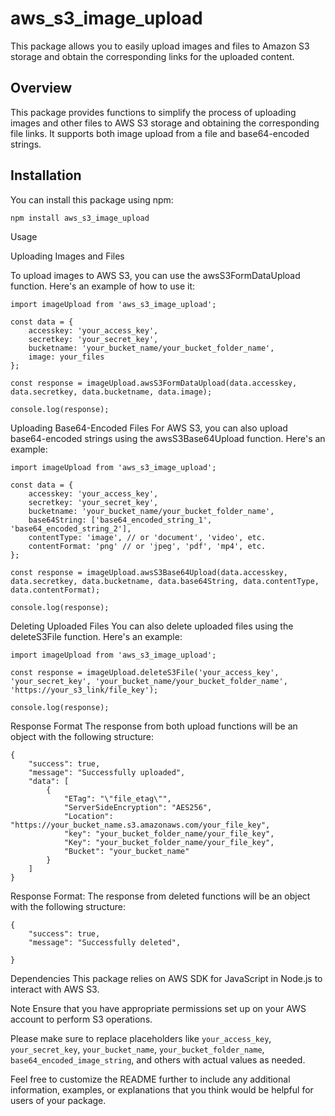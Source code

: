 # aws_s3_image_upload

This package allows you to easily upload images and files to Amazon S3 storage and obtain the corresponding links for the uploaded content.

## Overview

This package provides functions to simplify the process of uploading images and other files to AWS S3 storage and obtaining the corresponding file links. It supports both image upload from a file and base64-encoded strings.

## Installation

You can install this package using npm:

``npm install aws_s3_image_upload``

Usage

Uploading Images and Files

To upload images to AWS S3, you can use the awsS3FormDataUpload function. Here's an example of how to use it:

````
import imageUpload from 'aws_s3_image_upload';

const data = {
    accesskey: 'your_access_key',
    secretkey: 'your_secret_key',
    bucketname: 'your_bucket_name/your_bucket_folder_name',
    image: your_files
};

const response = imageUpload.awsS3FormDataUpload(data.accesskey, data.secretkey, data.bucketname, data.image);

console.log(response);
````

Uploading Base64-Encoded Files
For AWS S3, you can also upload base64-encoded strings using the awsS3Base64Upload function. Here's an example:

````
import imageUpload from 'aws_s3_image_upload';

const data = {
    accesskey: 'your_access_key',
    secretkey: 'your_secret_key',
    bucketname: 'your_bucket_name/your_bucket_folder_name',
    base64String: ['base64_encoded_string_1', 'base64_encoded_string_2'],
    contentType: 'image', // or 'document', 'video', etc.
    contentFormat: 'png' // or 'jpeg', 'pdf', 'mp4', etc.
};

const response = imageUpload.awsS3Base64Upload(data.accesskey, data.secretkey, data.bucketname, data.base64String, data.contentType, data.contentFormat);

console.log(response);
````

Deleting Uploaded Files
You can also delete uploaded files using the deleteS3File function. Here's an example:

````
import imageUpload from 'aws_s3_image_upload';

const response = imageUpload.deleteS3File('your_access_key', 'your_secret_key', 'your_bucket_name/your_bucket_folder_name', 'https://your_s3_link/file_key');

console.log(response);
````

Response Format
The response from both upload functions will be an object with the following structure:

````
{
    "success": true,
    "message": "Successfully uploaded",
    "data": [
        {
            "ETag": "\"file_etag\"",
            "ServerSideEncryption": "AES256",
            "Location": "https://your_bucket_name.s3.amazonaws.com/your_file_key",
            "key": "your_bucket_folder_name/your_file_key",
            "Key": "your_bucket_folder_name/your_file_key",
            "Bucket": "your_bucket_name"
        }
    ]
}
````
Response Format:
The response from deleted functions will be an object with the following structure:
````
{
    "success": true,
    "message": "Successfully deleted",
    
}
````
Dependencies
This package relies on AWS SDK for JavaScript in Node.js to interact with AWS S3.

Note
Ensure that you have appropriate permissions set up on your AWS account to perform S3 operations.



Please make sure to replace placeholders like `your_access_key`, `your_secret_key`, `your_bucket_name`, `your_bucket_folder_name`, `base64_encoded_image_string`, and others with actual values as needed.

Feel free to customize the README further to include any additional information, examples, or explanations that you think would be helpful for users of your package.
